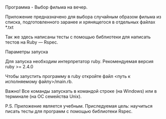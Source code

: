 Программа - Выбор фильма на вечер.


Приложение предназначено для выбора случайным образом фильма из списка, подготовленного заранее и хрянящегося в отдельных файлах *.txt

Так же здесь написаны тесты с помощью библиотеки для написать тестов на Ruby — Rspec.


Параметры запуска

Для запуска необходим интерпретатор ruby. Рекомендуемая версия ruby >= 2.4.0

Чтобы запустить программу в ruby откройте файл <путь к исполняемому файлу>/main.rb.

Важно! Все команды запускать в командой строке (на Windows) или в терминале (на ОС семейства Unix).

P.S. Приложение является учебным. Приследуемая цель: научиться писать тесты для программ с помощью библиотеки Rspec.
